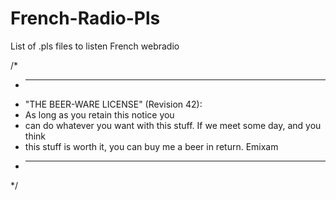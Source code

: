 French-Radio-Pls
================
List of .pls files to listen French webradio

/*
 * ----------------------------------------------------------------------------
 * "THE BEER-WARE LICENSE" (Revision 42):
 * As long as you retain this notice you
 * can do whatever you want with this stuff. If we meet some day, and you think
 * this stuff is worth it, you can buy me a beer in return.   Emixam
 * ----------------------------------------------------------------------------
 */
